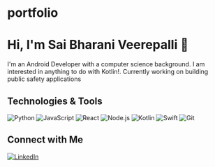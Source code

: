 # portfolio


# Hi, I'm Sai Bharani Veerepalli 👋

I'm an Android Developer with a computer science background. I am interested in anything to do with Kotlin!. Currently working on building public safety applications

## Technologies & Tools

![Python](https://img.shields.io/badge/-Python-3776AB?style=flat-square&logo=python&logoColor=white)
![JavaScript](https://img.shields.io/badge/-JavaScript-F7DF1E?style=flat-square&logo=javascript&logoColor=black)
![React](https://img.shields.io/badge/-React-61DAFB?style=flat-square&logo=react&logoColor=black)
![Node.js](https://img.shields.io/badge/-Node.js-339933?style=flat-square&logo=node.js&logoColor=white)
![Kotlin](https://img.shields.io/badge/-Kotlin-7F52FF?style=flat-square&logo=kotlin&logoColor=white)
![Swift](https://img.shields.io/badge/-Swift-FA7343?style=flat-square&logo=swift&logoColor=white)
![Git](https://img.shields.io/badge/-Git-F05032?style=flat-square&logo=git&logoColor=white)

## Connect with Me

[![LinkedIn](https://img.shields.io/badge/-LinkedIn-0077B5?style=flat-square&logo=linkedin&logoColor=white)]([https://www.linkedin.com/in/lohith7/](https://www.linkedin.com/in/sai-bharani-veerepalli-5b5252265/))

